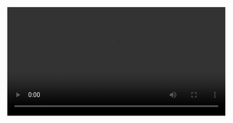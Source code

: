 <video width="500" controls>
  <source src="case-10-anos-depois.mp4" type="video/mp4">
  Seu navegador não suporta o vídeo.
</video>
